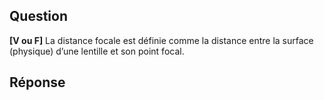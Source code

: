 ## Question

**[V ou F]** La distance focale est définie comme la distance entre la surface (physique) d’une lentille et son point focal.

## Réponse